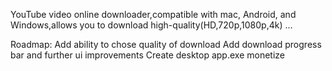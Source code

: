 YouTube video online downloader,compatible with mac, Android, and Windows,allows you to download high-quality(HD,720p,1080p,4k) ...


Roadmap:
  Add ability to chose quality of download
  Add download progress bar and further ui improvements
  Create desktop app.exe
  monetize
  
